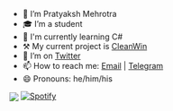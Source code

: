 - 🔭 I’m Pratyaksh Mehrotra
- 🎓 I’m a student
- 🌱 I'm currently learning C#
- ⚒  My current project is [CleanWin](https://github.com/pratyakshm/CleanWin)
- 🦆 I’m on [Twitter](https://twitter.com/pratyakshm_msft)
- 📫 How to reach me: [Email](mailto:pratyakshm@protonmail.com) | [Telegram](https://t.me/pratyakshm)
- 😄 Pronouns: he/him/his

<a href="https://bit.ly/2PR9PRp"><img align="center" src="https://github-readme-stats.vercel.app/api?username=pratyakshm&count_private=true&include_all_commits=true&show_icons=true&bg_color=30,ff00cc,333399&title_color=fff&text_color=fff"/></a>
[![Spotify](https://spotify-oyo2rv65a.vercel.app/api/spotify)](https://bit.ly/2PR9PRp)
